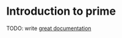 # Introduction to prime

TODO: write [great documentation](http://jacobian.org/writing/what-to-write/)
